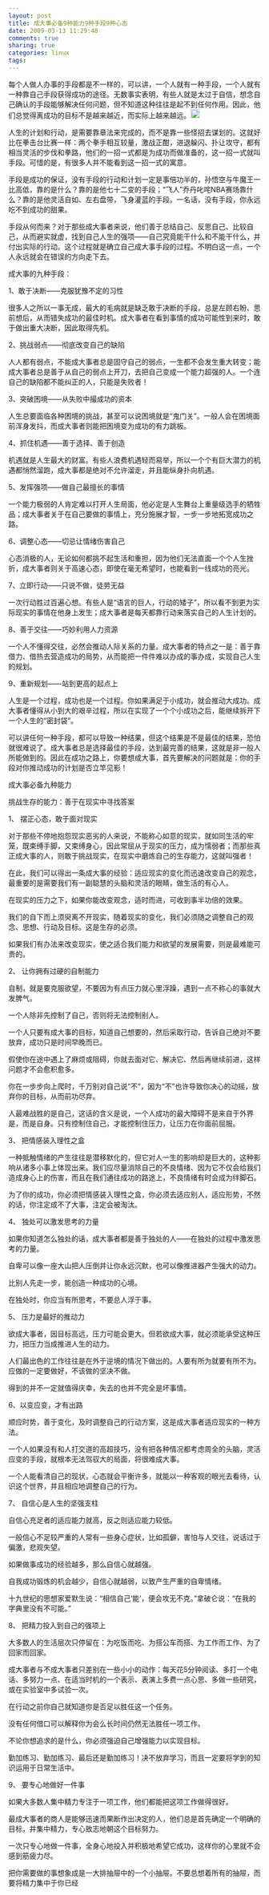 ```yaml
---
layout: post
title: 成大事必备9种能力9种手段9种心态
date: 2009-03-13 11:29:48
comments: true
sharing: true
categories: linux
tags: 
---
```


<p>
每个人做人办事的手段都是不一样的，可以讲，一个人就有一种手段，一个人就有一种靠自己手段获得成功的途径。无数事实表明，有些人就是太过于自信，想念自己确认的手段能够解决任何问题，但不知道这种往往是起不到任何作用。因此，他们总觉得离成功的目标不是越来越近，而实际上越来越远。<img src="/Blogs/editors/tiny_mce/plugins/emotions/images/smiley-laughing.gif" border="0" alt="Laughing" title="Laughing" width="18" height="18" />
</p>
<p>
人生的计划和行动，是需要靠章法来完成的，而不是靠一些怪招去谋划的。这就好比在拳击台比赛一样：两个拳手相互较量，激战正酣，进退躲闪、扑让攻守，都有相当灵活的步伐和拳路，他们的一招一式都是为成功而做准备的，这一招一式就叫手段。可惜的是，有很多人并不能看到这一招一式的寓意。
</p>
<p>
手段是成功的保证，没有手段的行动和计划一定是事倍功半的，孙悟空与牛魔王一比高低，靠的是什么？靠的是他七十二变的手段；&ldquo;飞人&rdquo;乔丹叱咤NBA赛场靠什么？靠的是他灵活自如、左右盘带，飞身灌蓝的手段。一名话，没有手段，你永远吃不到成功的甜果。
</p>
<p>
手段从何而来？对于那些成大事者来说，他们善于总结自己、反思自己、比较自己，从而避实就虚，找到自己人生的强项&mdash;&mdash;自己究竟能干什么和不能干什么，并付出实际的行动。这个过程就是确立自己成大事手段的过程。不明白这一点，一个人永远就会在错误的方向走下去。 
</p>
<p>
成大事的九种手段：
</p>
<p>
1、敢于决断&mdash;&mdash;克服犹豫不定的习性 
</p>
<p>
很多人之所以一事无成，最大的毛病就是缺乏敢于决断的手段，总是左顾右盼、思前想后，从而错失成功的最佳时机。成大事者在看到事情的成功可能性到来时，敢于做出重大决断，因此取得先机。
</p>
<p>
2、挑战弱点&mdash;&mdash;彻底改变自己的缺陷 
</p>
<p>
人人都有弱点，不能成大事者总是固守自己的弱点，一生都不会发生重大转变；能成大事者总是善于从自己的弱点上开刀，去把自己变成一个能力超强的人。一个连自己的缺陷都不能纠正的人，只能是失败者！
</p>
<p>
3、突破困境&mdash;&mdash;从失败中撮成功的资本 
</p>
<p>
人生总要面临各种困境的挑战，甚至可以说困境就是&ldquo;鬼门关&rdquo;。一般人会在困境面前浑身发抖，而成大事者则能把困境变为成功的有力跳板。
</p>
<p>
4、抓住机遇&mdash;&mdash;善于选择、善于创造 
</p>
<p>
机遇就是人生最大的财富。有些人浪费机遇轻而易举，所以一个个有巨大潜力的机遇都悄然溜跑，成大事都是绝对不允许溜走，并且能纵身扑向机遇。
</p>
<p>
5、发挥强项&mdash;&mdash;做自己最擅长的事情 
</p>
<p>
一个能力极弱的人肯定难以打开人生局面，他必定是人生舞台上重量级选手的牺牲品；成大事者关于在自己要做的事情上，充分施展才智，一步一步地拓宽成功之路。
</p>
<p>
6、调整心态&mdash;&mdash;切忌让情绪伤害自己 
</p>
<p>
心态消极的人，无论如何都挑不起生活和重担，因为他们无法直面一个个人生挫折，成大事者则关于高速心态，即使在毫无希望时，也能看到一线成功的亮光。
</p>
<p>
7、立即行动&mdash;&mdash;只说不做，徒劳无益 
</p>
<p>
一次行动胜过百遍心想。有些人是&ldquo;语言的巨人，行动的矮子&rdquo;，所以看不到更为实际现实的事情在他身上发生；成大事者是每天都靠行动来落实自己的人生计划的。
</p>
<p>
8、善于交往&mdash;&mdash;巧妙利用人力资源 
</p>
<p>
一个人不懂得交往，必然会推动人际关系的力量。成大事者的特点之一是：善于靠借力、借热去营造成功的局势，从而能把一件件难以办成的事办成，实现自己人生的规划。
</p>
<p>
9、重新规划&mdash;&mdash;站到更高的起点上 
</p>
<p>
人生是一个过程，成功也是一个过程。你如果满足于小成功，就会推动大成功。成大事者懂得从小到大的艰辛过程，所以在实现了一个个小成功之后，能继续拆开下一个人生的&ldquo;密封袋&rdquo;。
</p>
<p>
可以讲任何一种手段，都可以导致一种结果，但这个结果是不是最佳的结果，恐怕就很难说了。成大事者总是选择最佳的手段，达到最完善的结果，这就是非一般人所能做到的。因此在成功之路上，你要想成大事，首先要解决的问题就是：你的手段对你推动成功的计划是否立竿见影！ 
</p>
<p>
成大事必备九种能力
</p>
<p>
挑战生存的能力：善于在现实中寻找答案
</p>
<p>
1、 摆正心态，敢于面对现实
</p>
<p>
对于那些不停地抱怨现实恶劣的人来说，不能称心如意的现实，就如同生活的牢笼，既束缚手脚，又束缚身心，因此常屈从于现实的压力，成为懦弱者；而那些真正成大事的人，则敢于挑战现实，在现实中磨炼自己的生存能力，这就叫强者！
</p>
<p>
在此，我们可以得出一条成大事的经验：适应现实的变化而迅速改变自己的观念，最重要的是需要我们有一副聪慧的头脑和灵活的眼睛，做生活的有心人。
</p>
<p>
在现实的压力之下，如果你能改变观念，适时而进，可收到事半功倍的效果。
</p>
<p>
我们的自下而上须臾离不开现实，随着现实的变化，我们必须随之调整自己的观念、思想、行动及目标。这是生存的必须。
</p>
<p>
如果我们有办法来改变现实，使之适合我们能力和欲望的发展需要，则是最难能可贵的。
</p>
<p>
2、 让你拥有过硬的自制能力
</p>
<p>
自制，就是要克服欲望，不要因为有点压力就心里浮躁，遇到一点不称心的事就大发脾气。
</p>
<p>
一个人除非先控制了自己，否则将无法控制别人。
</p>
<p>
一个人只要有成大事的目标，知道自己想要的，然后采取行动，告诉自己绝对不要放弃，成功只是时间早晚而已。
</p>
<p>
假使你在途中遇上了麻烦或阻碍，你就去面对它、解决它、然后再继续前进，这样问题才不会愈积愈多。
</p>
<p>
你在一步步向上爬时，千万别对自己说&ldquo;不&rdquo;，因为&ldquo;不&rdquo;也许导致你决心的动摇，放弃你的目标，从而前功尽弃。
</p>
<p>
人最难战胜的是自己，这话的含义是说，一个人成功的最大障碍不是来自于外界是，而是自身。只有控制住自己，才能控制住压力，让压力在你面前屈服。 
</p>
<p>
3、 把情感装入理性之盒
</p>
<p>
一种抵触情绪的产生往往是潜移默化的，但它对人一生的影响却是巨大的，这种影响从诸多小事上体现出来。我们应尽量消除自己的不良情绪、因为它不仅会给我们造成身心上的伤害，而且在我们通往成功的路途上，不良情绪有时会成为绊脚石。
</p>
<p>
为了你的成功，你必须把情感装入理性之盒，你必须去适应别人，适应形势，不然的话，你注定成不了大事，注定会被淘汰。
</p>
<p>
4、 独处可以激发思考的力量
</p>
<p>
如果你知道怎么独处的话，成大事者都是善于独处的人&mdash;&mdash;在独处的过程中激发思考的力量。
</p>
<p>
自卑可以像一座大山把人压倒并让你永远沉默，也可以像推进器产生强大的动力。
</p>
<p>
比别人先走一步，能创造一种成功的心境。
</p>
<p>
在独处时，你应当有所思考，不要总人浮于事。
</p>
<p>
5、 压力是最好的推动力
</p>
<p>
欲成大事者，因目标高远，压力可能会更大。但若欲成大事，就必须能承受这种压力，把压力当成推进人生的动力。
</p>
<p>
人们最出色的工作往往是在外于逆境的情况下做出的。人要有所为就要有所不为。应做的一定要做好，不该做的坚决不做。
</p>
<p>
得到的并不一定就值得庆幸，失去的也并不完全是坏事情。
</p>
<p>
6、以变应变，才有出路
</p>
<p>
顺应时势，善于变化，及时调整自己的行动方案，这是成大事者适应现实的一种方法。
</p>
<p>
一个人如果没有和人打交道的高超技巧，没有把各种情况都考虑周全的头脑，灵活应变的手段，就根本无法驾驭大的局面，将很难成大事。
</p>
<p>
一个人能看清自己的现状，心态就会平衡许多，就能以一种客观的眼光去看待，认识这个世界，并且相应地调整自己的行为。
</p>
<p>
7、 自信心是人生的坚强支柱
</p>
<p>
自信心充足者的适应能力就高，反之则适应能力较低。
</p>
<p>
一般信心不足较严重的人常有一些身心症状，比如孤僻，害怕与人交往，说话过于偏激，悲观失望。
</p>
<p>
如果做事成功的经验越多，那么自信心就越强。
</p>
<p>
自我成功锻炼的机会越少，自信心就越弱，以致产生严重的自卑情绪。
</p>
<p>
十九世纪的思想家爱默生说：&ldquo;相信自己&lsquo;能&rsquo;，便会攻无不克。&rdquo;拿破仑说：&ldquo;在我的字典里没有不可能。&rdquo;
</p>
<p>
8、 把精力投入到自己的强项上
</p>
<p>
大多数人的生活层次只停留在：为吃饭而吃、为搭公车而搭、为工作而工作、为了回家而回家。
</p>
<p>
成大事者与不成大事者只差别在一些小小的动作：每天花5分钟阅读、多打一个电话、多努力一点、在适当时机的一个表示、表演上多费一点心思、多做一些研究，或在实验室中多试验一次。
</p>
<p>
在行动之前你自己就知道你是否足以胜任这一个任务。
</p>
<p>
没有任何借口可以解释你为会么长时间仍然无法胜任一项工作。
</p>
<p>
不论你想追求的是什么，你必须强迫自己增强能力以实现目标。
</p>
<p>
勤加练习、勤加练习、最后还是勤加练习！决不放弃学习，而且一定要将学到的知识运用于日常生活中。
</p>
<p>
9、 要专心地做好一件事
</p>
<p>
如果大多数人集中精力专注于一项工作，他们都能把这项工作做得很好。
</p>
<p>
最成大事者的商人是能够迅速而果断作出决定的人，他们总是首先确定一个明确的目标，并集中精力，专心致志地朝这个目标努力。
</p>
<p>
一次只专心地做一件事，全身心地投入并积极地希望它成功，这样你的心里就不会感到筋疲力尽。
</p>
<p>
把你需要做的事想象成是一大排抽屉中的一个小抽屉。不要总想着所有的抽屉，而要将精力集中于你已经